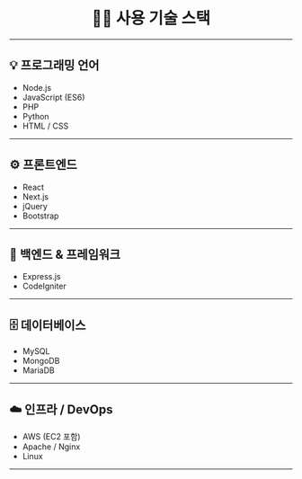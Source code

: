 <h1 align="center">👨‍💻 사용 기술 스택</h1>

---

## 💡 프로그래밍 언어

- Node.js
- JavaScript (ES6)
- PHP
- Python
- HTML / CSS

---

## ⚙️ 프론트엔드

- React
- Next.js
- jQuery
- Bootstrap

---

## 🔧 백엔드 & 프레임워크

- Express.js
- CodeIgniter

---

## 🗄️ 데이터베이스

- MySQL
- MongoDB
- MariaDB

---

## ☁️ 인프라 / DevOps

- AWS (EC2 포함)
- Apache / Nginx
- Linux

---
